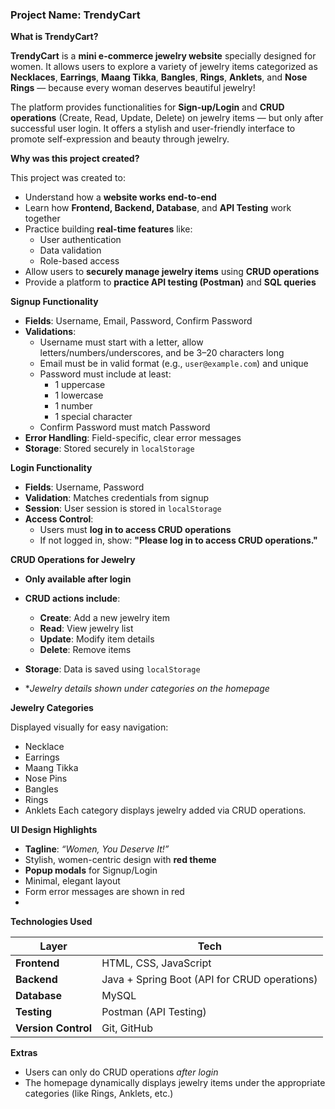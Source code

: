 ### **Project Name**: TrendyCart

 **What is TrendyCart?**

**TrendyCart** is a **mini e-commerce jewelry website** specially designed for women. It allows users to explore a variety of jewelry items categorized as **Necklaces**, **Earrings**, **Maang Tikka**, **Bangles**, **Rings**, **Anklets**, and **Nose Rings** — because every woman deserves beautiful jewelry!

The platform provides functionalities for **Sign-up/Login** and **CRUD operations** (Create, Read, Update, Delete) on jewelry items — but only after successful user login. It offers a stylish and user-friendly interface to promote self-expression and beauty through jewelry.

 **Why was this project created?**

This project was created to:

* Understand how a **website works end-to-end**
* Learn how **Frontend, Backend, Database**, and **API Testing** work together
* Practice building **real-time features** like:
  * User authentication
  * Data validation
  * Role-based access
* Allow users to **securely manage jewelry items** using **CRUD operations**
* Provide a platform to **practice API testing (Postman)** and **SQL queries**

 **Signup Functionality**

* **Fields**: Username, Email, Password, Confirm Password
* **Validations**:
  * Username must start with a letter, allow letters/numbers/underscores, and be 3–20 characters long
  * Email must be in valid format (e.g., `user@example.com`) and unique
  * Password must include at least:
    * 1 uppercase
    * 1 lowercase
    * 1 number
    * 1 special character
  * Confirm Password must match Password
* **Error Handling**: Field-specific, clear error messages
* **Storage**: Stored securely in `localStorage`

 **Login Functionality**

* **Fields**: Username, Password
* **Validation**: Matches credentials from signup
* **Session**: User session is stored in `localStorage`
* **Access Control**:
  * Users must **log in to access CRUD operations**
  * If not logged in, show: **"Please log in to access CRUD operations."**

 **CRUD Operations for Jewelry**

* **Only available after login**
* **CRUD actions include**:

  * **Create**: Add a new jewelry item
  * **Read**: View jewelry list
  * **Update**: Modify item details
  * **Delete**: Remove items
* **Storage**: Data is saved using `localStorage`
* **Jewelry details shown under categories on the homepage*

**Jewelry Categories**

Displayed visually for easy navigation:
* Necklace
* Earrings
* Maang Tikka
* Nose Pins
* Bangles
* Rings
* Anklets
Each category displays jewelry added via CRUD operations.

 **UI Design Highlights**

* **Tagline**: *“Women, You Deserve It!”*
* Stylish, women-centric design with **red theme**
* **Popup modals** for Signup/Login
* Minimal, elegant layout
* Form error messages are shown in red
* 
 **Technologies Used**

| Layer               | Tech                                         |
| ------------------- | -------------------------------------------- |
| **Frontend**        | HTML, CSS, JavaScript                        |
| **Backend**         | Java + Spring Boot (API for CRUD operations) |
| **Database**        | MySQL                                        |
| **Testing**         | Postman (API Testing)                        |
| **Version Control** | Git, GitHub                                  |

 **Extras**

* Users can only do CRUD operations *after login*
* The homepage dynamically displays jewelry items under the appropriate categories (like Rings, Anklets, etc.)

